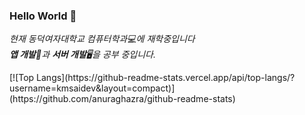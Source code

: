 ### Hello World 👋
<p>
  <em>
    현재 동덕여자대학교 컴퓨터학과💻에 재학중입니다 <br>
    <b>앱 개발</b>📱과 <b>서버 개발</b>🖥을 공부 중입니다. 
  </em>  
</p>
[![Top Langs](https://github-readme-stats.vercel.app/api/top-langs/?username=kmsaidev&layout=compact)](https://github.com/anuraghazra/github-readme-stats)
